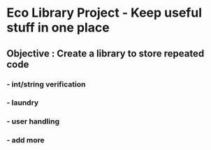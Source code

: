 # Eco Library Project - Keep useful stuff in one place



## Objective : Create a library to store repeated code 

### - int/string verification
### - laundry
### - user handling
### - add more
